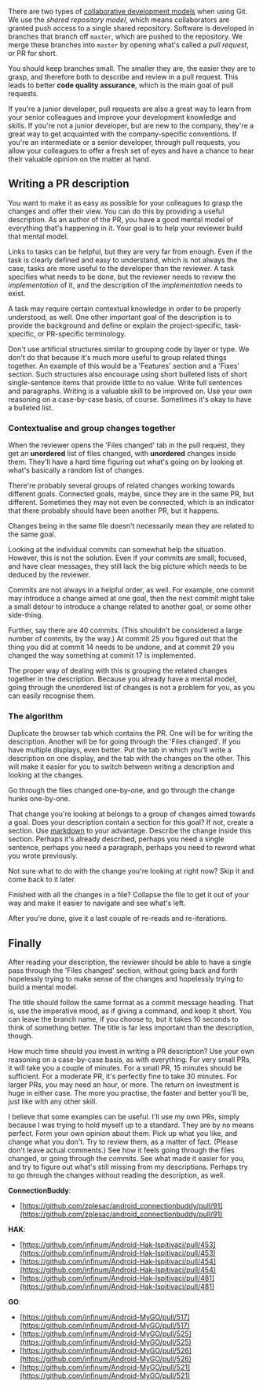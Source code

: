 There are two types of [collaborative development models](https://help.github.com/en/github/collaborating-with-issues-and-pull-requests/about-collaborative-development-models) when using Git. We use the *shared repository model*, which means collaborators are granted push access to a single shared repository. Software is developed in branches that branch off `master`, which are pushed to the repository. We merge these branches into `master` by opening what's called a *pull request*, or PR for short.

You should keep branches small. The smaller they are, the easier they are to grasp, and therefore both to describe and review in a pull request. This leads to better **code quality assurance**, which is the main goal of pull requests.

If you're a junior developer, pull requests are also a great way to learn from your senior colleagues and improve your development knowledge and skills. If you're not a junior developer, but are new to the company, they're a great way to get acquainted with the company-specific conventions. If you're an intermediate or a senior developer, through pull requests, you allow your colleagues to offer a fresh set of eyes and have a chance to hear their valuable opinion on the matter at hand.

## Writing a PR description

You want to make it as easy as possible for your colleagues to grasp the changes and offer their view. You can do this by providing a useful description. As an author of the PR, you have a good mental model of everything that's happening in it. Your goal is to help your reviewer build that mental model.

Links to tasks can be helpful, but they are very far from enough. Even if the task is clearly defined and easy to understand, which is not always the case, tasks are more useful to the developer than the reviewer. A task specifies what needs to be done, but the reviewer needs to review the *implementation* of it, and the description of the *implementation* needs to exist.

A task may require certain contextual knowledge in order to be properly understood, as well. One other important goal of the description is to provide the background and define or explain the project-specific, task-specific, or PR-specific terminology.

Don't use artificial structures similar to grouping code by layer or type. We don't do that because it's much more useful to group related things together. An example of this would be a 'Features' section and a 'Fixes' section. Such structures also encourage using short bulleted lists of short single-sentence items that provide little to no value. Write full sentences and paragraphs. Writing is a valuable skill to be improved on. Use your own reasoning on a case-by-case basis, of course. Sometimes it's okay to have a bulleted list.

### Contextualise and group changes together

When the reviewer opens the 'Files changed' tab in the pull request, they get an **unordered** list of files changed, with **unordered** changes inside them. They'll have a hard time figuring out what's going on by looking at what's basically a random list of changes.

There're probably several groups of related changes working towards different goals. Connected goals, maybe, since they are in the same PR, but different. Sometimes they may not even be connected, which is an indicator that there probably should have been another PR, but it happens.

Changes being in the same file doesn't necessarily mean they are related to the same goal.

Looking at the individual commits can somewhat help the situation. However, this is not the solution. Even if your commits are small, focused, and have clear messages, they still lack the big picture which needs to be deduced by the reviewer.

Commits are not always in a helpful order, as well. For example, one commit may introduce a change aimed at one goal, then the next commit might take a small detour to introduce a change related to another goal, or some other side-thing.

Further, say there are 40 commits. (This shouldn't be considered a large number of commits, by the way.) At commit 25 you figured out that the thing you did at commit 14 needs to be undone, and at commit 29 you changed the way something at commit 17 is implemented.

The proper way of dealing with this is grouping the related changes together in the description. Because you already have a mental model, going through the unordered list of changes is not a problem for you, as you can easily recognise them.

### The algorithm

Duplicate the browser tab which contains the PR. One will be for writing the description. Another will be for going through the 'Files changed'. If you have multiple displays, even better. Put the tab in which you'll write a description on one display, and the tab with the changes on the other. This will make it easier for you to switch between writing a description and looking at the changes.

Go through the files changed one-by-one, and go through the change hunks one-by-one.

That change you're looking at belongs to a group of changes aimed towards a goal. Does your description contain a section for this goal? If not, create a section. Use [markdown](https://guides.github.com/features/mastering-markdown/) to your advantage. Describe the change inside this section. Perhaps it's already described, perhaps you need a single sentence, perhaps you need a paragraph, perhaps you need to reword what you wrote previously.

Not sure what to do with the change you're looking at right now? Skip it and come back to it later.

Finished with all the changes in a file? Collapse the file to get it out of your way and make it easier to navigate and see what's left.

After you're done, give it a last couple of re-reads and re-iterations.

## Finally

After reading your description, the reviewer should be able to have a single pass through the 'Files changed' section, without going back and forth hopelessly trying to make sense of the changes and hopelessly trying to build a mental model.

The title should follow the same format as a commit message heading. That is, use the imperative mood, as if giving a command, and keep it short. You can leave the branch name, if you choose to, but it takes 10 seconds to think of something better. The title is far less important than the description, though.

How much time should you invest in writing a PR description? Use your own reasoning on a case-by-case basis, as with everything. For very small PRs, it will take you a couple of minutes. For a small PR, 15 minutes should be sufficient. For a moderate PR, it's perfectly fine to take 30 minutes. For larger PRs, you may need an hour, or more. The return on investment is huge in either case. The more you practise, the faster and better you'll be, just like with any other skill.

I believe that some examples can be useful. I'll use my own PRs, simply because I was trying to hold myself up to a standard. They are by no means perfect. Form your own opinion about them. Pick up what you like, and change what you don't. Try to review them, as a matter of fact. (Please don't leave actual comments.) See how it feels going through the files changed, or going through the commits. See what made it easier for you, and try to figure out what's still missing from my descriptions. Perhaps try to go through the changes without reading the description, as well.

**ConnectionBuddy**:

- [https://github.com/zplesac/android_connectionbuddy/pull/91](https://github.com/zplesac/android_connectionbuddy/pull/91)

**HAK**:

- [https://github.com/infinum/Android-Hak-Ispitivaci/pull/453](https://github.com/infinum/Android-Hak-Ispitivaci/pull/453)
- [https://github.com/infinum/Android-Hak-Ispitivaci/pull/454](https://github.com/infinum/Android-Hak-Ispitivaci/pull/454)
- [https://github.com/infinum/Android-Hak-Ispitivaci/pull/481](https://github.com/infinum/Android-Hak-Ispitivaci/pull/481)

**GO**:

- [https://github.com/infinum/Android-MyGO/pull/517](https://github.com/infinum/Android-MyGO/pull/517)
- [https://github.com/infinum/Android-MyGO/pull/525](https://github.com/infinum/Android-MyGO/pull/525)
- [https://github.com/infinum/Android-MyGO/pull/526](https://github.com/infinum/Android-MyGO/pull/526)
- [https://github.com/infinum/Android-MyGO/pull/521](https://github.com/infinum/Android-MyGO/pull/521)